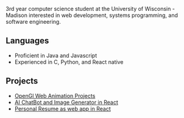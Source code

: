 3rd year computer science student at the University of Wisconsin - Madison interested in web development, systems programming, and software engineering.
## Languages
- Proficient in Java and Javascript
- Experienced in C, Python, and React native
## Projects
- [OpenGl Web Animation Projects](https://github.com/michaelc143/CS-559-Fall-2022)
- [AI ChatBot and Image Generator in React](https://michaelc143.github.io/Borb.Ai/)
- [Personal Resume as web app in React](https://michaelc143.github.io/personal-react-site/)
